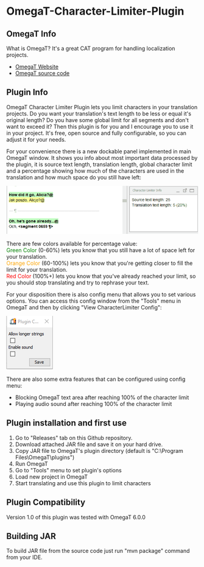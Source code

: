 # OmegaT-Character-Limiter-Plugin

## OmegaT Info

What is OmegaT? It's a great CAT program for handling localization
projects. 

* [OmegaT Website](https://omegat.org/)
* [OmegaT source code](https://github.com/omegat-org/omegat)

## Plugin Info

OmegaT Character Limiter Plugin lets you limit characters in your
translation projects. Do you want your translation's text length
to be less or equal it's original length? Do you have some global
limit for all segments and don't want to exceed it? Then this plugin
is for you and I encourage you to use it in your project.
It's free, open source and fully configurable, 
so you can adjust it for your needs.

For your convenience there is a new dockable panel implemented
in main OmegaT window. It shows you info about most important
data processed by the plugin, it is source text length, translation length,
global character limit and a percentage showing how much of the characters
are used in the translation and how much space do you still have left:

<img src="img\dockable.gif">

There are few colors available for percentage value:<br>
<span style="color:green">Green Color</span> (0-60%) lets you know that 
you still have a lot of space left for your translation.<br>
<span style="color:orange">Orange Color</span> (60-100%) lets you know
that you're getting closer to fill the limit for your translation.<br>
<span style="color:red">Red Color</span> (100%+) lets you know that
you've already reached your limit, so you should stop translating
and try to rephrase your text.

For your disposition there is also config menu that allows you to
set various options. You can access this config window from the
"Tools" menu in OmegaT and then by clicking "View CharacterLimiter Config":

<img src="img\config.png">

There are also some extra features that can be configured using config menu:

* Blocking OmegaT text area after reaching 100% of the character limit
* Playing audio sound after reaching 100% of the character limit

## Plugin installation and first use

1. Go to "Releases" tab  on this Github repository.
2. Download attached JAR file and save it on your hard drive.
3. Copy JAR file to OmegaT's plugin directory
(default is "C:\Program Files\OmegaT\plugins")
4. Run OmegaT
5. Go to "Tools" menu to set plugin's options
6. Load new project in OmegaT
7. Start translating and use this plugin to limit characters

## Plugin Compatibility

Version 1.0 of this plugin was tested with OmegaT 6.0.0

## Building JAR

To build JAR file from the source code just run "mvn package"
command from your IDE.